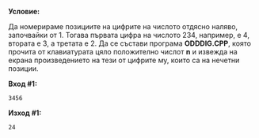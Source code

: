 **Условие:**

Да номерираме позициите на цифрите на числото отдясно наляво, започвайки от 1. Тогава първата цифра на числото 234, например, е 4, втората е 3, а третата е 2. Да се състави програма **ODDDIG.CPP**, която прочита от клавиатурата цяло положително числот **n** и извежда на екрана произведението на тези от цифрите му, които са на нечетни позиции.

**Вход #1:**

	3456

**Изход #1:**

	24